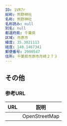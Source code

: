 ```yaml
---
ID: 1VR7r
総称: 熊野神社
名称: 熊野神社
名称読み: null
別名: null
都道府県: 千葉県
区域: 市原市
緯度: 35.3021113
経度: 140.1467341
郵便番号: 2900547
住所: 千葉県市原市月崎２７３
---
```


## その他

### 参考URL

| URL | 説明          |
| --- | ------------- |
|     | OpenStreetMap |
